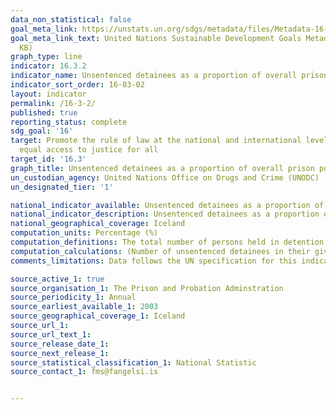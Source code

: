 ```yaml
---
data_non_statistical: false
goal_meta_link: https://unstats.un.org/sdgs/metadata/files/Metadata-16-03-02.pdf
goal_meta_link_text: United Nations Sustainable Development Goals Metadata (PDF 209
  KB)
graph_type: line
indicator: 16.3.2
indicator_name: Unsentenced detainees as a proportion of overall prison population
indicator_sort_order: 16-03-02
layout: indicator
permalink: /16-3-2/
published: true
reporting_status: complete
sdg_goal: '16'
target: Promote the rule of law at the national and international levels and ensure
  equal access to justice for all
target_id: '16.3'
graph_title: Unsentenced detainees as a proportion of overall prison population
un_custodian_agency: United Nations Office on Drugs and Crime (UNODC)
un_designated_tier: '1'

national_indicator_available: Unsentenced detainees as a proportion of overall prison population
national_indicator_description: Unsentenced detainees as a proportion of overall prison population
national_geographical_coverage: Iceland
computation_units: Percentage (%)
computation_definitions: The total number of persons held in detention who have not yet been sentenced, as a percentage of the total number of persons held in detention, on a specified date.
computation_calculations: (Number of unsentenced detainees in their given group / prison population in their given group) * 100
comments_limitations: Data follows the UN specification for this indicator. This indicator has been identified in collaboration with topic experts.

source_active_1: true
source_organisation_1: The Prison and Probation Adminstration 
source_periodicity_1: Annual
source_earliest_available_1: 2003
source_geographical_coverage_1: Iceland
source_url_1:
source_url_text_1: 
source_release_date_1: 
source_next_release_1: 
source_statistical_classification_1: National Statistic
source_contact_1: fms@fangelsi.is


---
```

